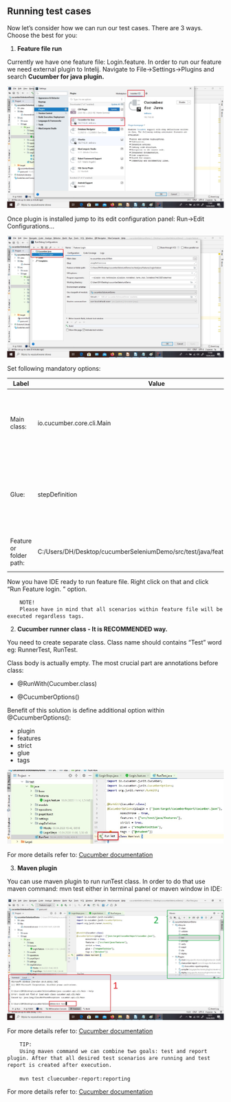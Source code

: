 ## Running test cases


Now let’s consider how we can run our test cases. There are 3 ways. Choose the best for you:

1. **Feature file run**

Currently we have one feature file: Login.feature.  In order to run our feature we need external plugin to Intelij. Navigate to File→Settings→Plugins and search **Cucumber for java plugin.** 

![run](./img/bdd/cucumberpluginide.jpg)


Once plugin is installed jump to its edit configuration panel: Run→Edit Configurations…

![run](./img/bdd/editconfiguration.jpg)




Set following mandatory options:

| Label | Value | Comment |
| ------ | ------ |------ |
| Main class: | io.cucumber.core.cli.Main | This is main class from Cucumber library that handle runner operation.  |
| Glue: | stepDefinition | This is place (your package name) where step definition class is stored. |
| Feature or folder path: | C:/Users/DH/Desktop/cucumberSeleniumDemo/src/test/java/features/Login.feature | This is full path to your feature file.  |



Now you have IDE ready to run feature file. Right click on that and click “Run Feature login. ” option. 

        NOTE!
        Please have in mind that all scenarios within feature file will be executed regardless tags.  

2. **Cucumber runner class - It is RECOMMENDED way.** 

You need to create separate class. Class name should contains “Test” word eg:
RunnerTest, RunTest.

Class body is actually empty. The most crucial part are annotations before class:

*  @RunWith(Cucumber.class)

*  @CucumberOptions()

Benefit of this solution is define additional option within @CucumberOptions():
*  plugin
*  features
*  strict
*  glue
*  tags

![run](./img/bdd/runclass.jpg)

For more details refer to:
[Cucumber documentation](https://cucumber.io/docs/cucumber/api/?sbsearch=cucumberOptions#list-configuration-options)

3. **Maven plugin**

  You can use maven plugin to run runTest class.  In order to do that use maven command:
        mvn test 
  either in terminal panel or maven window in IDE:
  
![run](./img/bdd/mavenrunner.jpg)


For more details refer to:
[Cucumber documentation](https://cucumber.io/docs/cucumber/api/?sbsearch=cucumberOptions#list-configuration-options)



        TIP:
        Using maven command we can combine two goals: test and report plugin. After that all desired test scenarios are running and test report is created after execution. 

        mvn test cluecumber-report:reporting


For more details refer to:
[Cucumber documentation](https://cucumber.io/docs/cucumber/api/)





